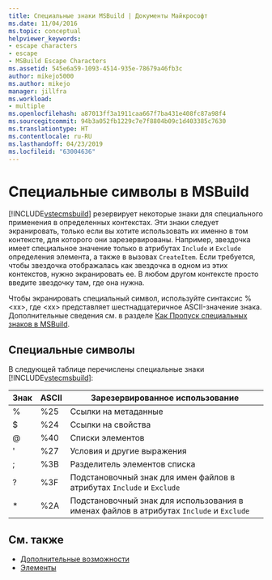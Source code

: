 ```yaml
---
title: Специальные знаки MSBuild | Документы Майкрософт
ms.date: 11/04/2016
ms.topic: conceptual
helpviewer_keywords:
- escape characters
- escape
- MSBuild Escape Characters
ms.assetid: 545e6a59-1093-4514-935e-78679a46fb3c
author: mikejo5000
ms.author: mikejo
manager: jillfra
ms.workload:
- multiple
ms.openlocfilehash: a87013ff3a1911caa667f7ba431e408fc87a98f4
ms.sourcegitcommit: 94b3a052fb1229c7e7f8804b09c1d403385c7630
ms.translationtype: HT
ms.contentlocale: ru-RU
ms.lasthandoff: 04/23/2019
ms.locfileid: "63004636"
---
```

# <a name="msbuild-special-characters"></a>Специальные символы в MSBuild
[!INCLUDE[vstecmsbuild](../extensibility/internals/includes/vstecmsbuild_md.md)] резервирует некоторые знаки для специального применения в определенных контекстах. Эти знаки следует экранировать, только если вы хотите использовать их именно в том контексте, для которого они зарезервированы. Например, звездочка имеет специальное значение только в атрибутах `Include` и `Exclude` определения элемента, а также в вызовах `CreateItem`. Если требуется, чтобы звездочка отображалась как звездочка в одном из этих контекстов, нужно экранировать ее. В любом другом контексте просто введите звездочку там, где она нужна.

 Чтобы экранировать специальный символ, используйте синтаксис %\<xx>, где \<xx> представляет шестнадцатеричное ASCII-значение знака. Дополнительные сведения см. в разделе [Как Пропуск специальных знаков в MSBuild](../msbuild/how-to-escape-special-characters-in-msbuild.md).

## <a name="special-characters"></a>Специальные символы
 В следующей таблице перечислены специальные знаки [!INCLUDE[vstecmsbuild](../extensibility/internals/includes/vstecmsbuild_md.md)]:

|**Знак**|**ASCII**|**Зарезервированное использование**|
|-------------------|---------------|------------------------|
|%|%25|Ссылки на метаданные|
|$|%24|Ссылки на свойства|
|@|%40|Списки элементов|
|\'|%27|Условия и другие выражения|
|;|%3B|Разделитель элементов списка|
|?|%3F|Подстановочный знак для имен файлов в атрибутах `Include` и `Exclude`|
|*|%2A|Подстановочный знак для использования в именах файлов в атрибутах `Include` и `Exclude`|

## <a name="see-also"></a>См. также
- [Дополнительные возможности](../msbuild/msbuild-advanced-concepts.md)
- [Элементы](../msbuild/msbuild-items.md)